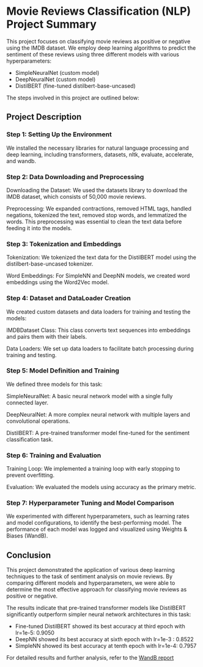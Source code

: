 # Movie Reviews Classification (NLP) Project Summary
This project focuses on classifying movie reviews as positive or negative using the IMDB dataset. We employ deep learning algorithms to predict the sentiment of these reviews using three different models with various hyperparameters:

- SimpleNeuralNet (custom model)
- DeepNeuralNet (custom model)
- DistilBERT (fine-tuned distilbert-base-uncased)

The steps involved in this project are outlined below:

## Project Description
### Step 1: Setting Up the Environment
We installed the necessary libraries for natural language processing and deep learning, including transformers, datasets, nltk, evaluate, accelerate, and wandb.

### Step 2: Data Downloading and Preprocessing
Downloading the Dataset: We used the datasets library to download the IMDB dataset, which consists of 50,000 movie reviews.

Preprocessing: We expanded contractions, removed HTML tags, handled negations, tokenized the text, removed stop words, and lemmatized the words. This preprocessing was essential to clean the text data before feeding it into the models.
### Step 3: Tokenization and Embeddings
Tokenization: We tokenized the text data for the DistilBERT model using the distilbert-base-uncased tokenizer.

Word Embeddings: For SimpleNN and DeepNN models, we created word embeddings using the Word2Vec model.
### Step 4: Dataset and DataLoader Creation
We created custom datasets and data loaders for training and testing the models:

IMDBDataset Class: This class converts text sequences into embeddings and pairs them with their labels.

Data Loaders: We set up data loaders to facilitate batch processing during training and testing.
### Step 5: Model Definition and Training
We defined three models for this task:

SimpleNeuralNet: A basic neural network model with a single fully connected layer.

DeepNeuralNet: A more complex neural network with multiple layers and convolutional operations.

DistilBERT: A pre-trained transformer model fine-tuned for the sentiment classification task.
### Step 6: Training and Evaluation
Training Loop: We implemented a training loop with early stopping to prevent overfitting.

Evaluation: We evaluated the models using accuracy as the primary metric.
### Step 7: Hyperparameter Tuning and Model Comparison
We experimented with different hyperparameters, such as learning rates and model configurations, to identify the best-performing model. The performance of each model was logged and visualized using Weights & Biases (WandB).

## Conclusion
This project demonstrated the application of various deep learning techniques to the task of sentiment analysis on movie reviews. By comparing different models and hyperparameters, we were able to determine the most effective approach for classifying movie reviews as positive or negative.

The results indicate that pre-trained transformer models like DistilBERT significantly outperform simpler neural network architectures in this task:

- Fine-tuned DistilBERT showed its best accuracy at third epoch with lr=1e-5: 0.9050
- DeepNN showed its best accuracy at sixth epoch with lr=1e-3 : 0.8522
- SimpleNN showed its best accuracy at tenth epoch with lr=1e-4: 0.7957


For detailed results and further analysis, refer to the [WandB report]( https://api.wandb.ai/links/e-v-zgurskaya/u4vehuno)
